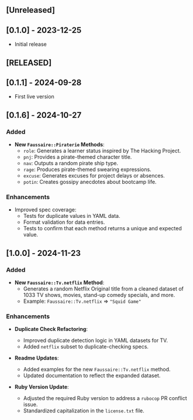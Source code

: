 ## [Unreleased]

## [0.1.0] - 2023-12-25
- Initial release

## [RELEASED]

## [0.1.1] - 2024-09-28
- First live version

## [0.1.6] - 2024-10-27
### Added
- **New `Faussaire::Piraterie` Methods**:
  - `role`: Generates a learner status inspired by The Hacking Project.
  - `pnj`: Provides a pirate-themed character title.
  - `nav`: Outputs a random pirate ship type.
  - `rage`: Produces pirate-themed swearing expressions.
  - `excuse`: Generates excuses for project delays or absences.
  - `potin`: Creates gossipy anecdotes about bootcamp life.

### Enhancements
- Improved spec coverage:
  - Tests for duplicate values in YAML data.
  - Format validation for data entries.
  - Tests to confirm that each method returns a unique and expected value.

## [1.0.0] - 2024-11-23
### Added
- **New `Faussaire::Tv.netflix` Method**:
  - Generates a random Netflix Original title from a cleaned dataset of 1033 TV shows, movies, stand-up comedy specials, and more.
  - Example: `Faussaire::Tv.netflix` => `"Squid Game"`

### Enhancements
- **Duplicate Check Refactoring**:
  - Improved duplicate detection logic in YAML datasets for TV.
  - Added `netflix` subset to duplicate-checking specs.

- **Readme Updates**:
  - Added examples for the new `Faussaire::Tv.netflix` method.
  - Updated documentation to reflect the expanded dataset.

- **Ruby Version Update**:
  - Adjusted the required Ruby version to address a `rubocop` PR conflict issue.
  - Standardized capitalization in the `license.txt` file.